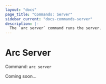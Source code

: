 ```yaml
---
layout: "docs"
page_title: "Commands: Server"
sidebar_current: "docs-commands-server"
description: |-
  The `arc server` command runs the server.
---
```


# Arc Server

Command: `arc server`

Coming soon...
